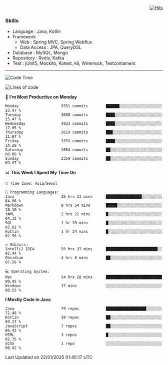 <!-- Github Profile Readme로 프로필 꾸미기 : https://zzsza.github.io/development/2020/07/10/make-github-profile-readme/ -->

<!-- github theme -->
  <!-- 
    ![header](https://capsule-render.vercel.app/api?type=slice&color=e0f0e3&height=150&section=header&text=beasy&fontSize=45)
  -->


<!-- hits count : https://hits.seeyoufarm.com/ -->
<div align=right>
    
  [![Hits](https://hits.seeyoufarm.com/api/count/incr/badge.svg?url=https%3A%2F%2Fgithub.com%2Fchoi-ys&count_bg=%2379C83D&title_bg=%23555555&icon=&icon_color=%23E7E7E7&title=hits&edge_flat=false)](https://hits.seeyoufarm.com)

</div>


<!-- Committed Top Lang -->
<div align=center>
</div>


### Skills
 - Language : Java, Kotlin
 - Framework
   - Web : Spring MVC, Spring Webflux
   - Data Access : JPA, QueryDSL
 - Database : MySQL, Mongo
 - Repository : Redis, Kafka
 - Test : jUnit5, Mockito, Kotest, k6, Wiremock, Testcontainers

---

<!--START_SECTION:waka-->
![Code Time](http://img.shields.io/badge/Code%20Time-5%2C154%20hrs%2026%20mins-blue)

![Lines of code](https://img.shields.io/badge/From%20Hello%20World%20I%27ve%20Written-15.1%20million%20lines%20of%20code-blue)

📅 **I'm Most Productive on Monday** 

```text
Monday                   5551 commits        ██████░░░░░░░░░░░░░░░░░░░   23.47 % 
Tuesday                  3658 commits        ████░░░░░░░░░░░░░░░░░░░░░   15.47 % 
Wednesday                4033 commits        ████░░░░░░░░░░░░░░░░░░░░░   17.05 % 
Thursday                 2619 commits        ███░░░░░░░░░░░░░░░░░░░░░░   11.07 % 
Friday                   3378 commits        ████░░░░░░░░░░░░░░░░░░░░░   14.28 % 
Saturday                 2054 commits        ██░░░░░░░░░░░░░░░░░░░░░░░   08.68 % 
Sunday                   2359 commits        ██░░░░░░░░░░░░░░░░░░░░░░░   09.97 % 
```


📊 **This Week I Spent My Time On** 

```text
🕑︎ Time Zone: Asia/Seoul

💬 Programming Languages: 
Java                     35 hrs 31 mins      ████████████████░░░░░░░░░   64.86 % 
Markdown                 9 hrs 54 mins       █████░░░░░░░░░░░░░░░░░░░░   18.10 % 
YAML                     2 hrs 21 mins       █░░░░░░░░░░░░░░░░░░░░░░░░   04.32 % 
SQL                      1 hr 39 mins        █░░░░░░░░░░░░░░░░░░░░░░░░   03.02 % 
Kotlin                   1 hr 24 mins        █░░░░░░░░░░░░░░░░░░░░░░░░   02.56 % 

🔥 Editors: 
IntelliJ IDEA            50 hrs 37 mins      ███████████████████████░░   92.44 % 
Obsidian                 4 hrs 8 mins        ██░░░░░░░░░░░░░░░░░░░░░░░   07.56 % 

💻 Operating System: 
Mac                      54 hrs 28 mins      █████████████████████████   99.45 % 
Windows                  17 mins             ░░░░░░░░░░░░░░░░░░░░░░░░░   00.55 % 
```

**I Mostly Code in Java** 

```text
Java                     79 repos            ██████████████████░░░░░░░   72.48 % 
Kotlin                   10 repos            ██░░░░░░░░░░░░░░░░░░░░░░░   09.17 % 
JavaScript               7 repos             ██░░░░░░░░░░░░░░░░░░░░░░░   06.42 % 
HTML                     3 repos             █░░░░░░░░░░░░░░░░░░░░░░░░   02.75 % 
SCSS                     1 repo              ░░░░░░░░░░░░░░░░░░░░░░░░░   00.92 % 
```




 Last Updated on 22/01/2025 01:45:17 UTC
<!--END_SECTION:waka-->

<!-- 
![footer](https://capsule-render.vercel.app/api?section=footer&type=slice&color=e0f0e3)
-->

